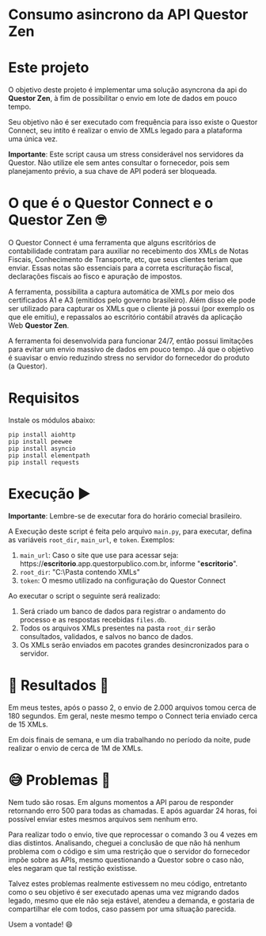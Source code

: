 Consumo asincrono da API Questor Zen
==========

# Este projeto

O objetivo deste projeto é implementar uma solução asyncrona da api do **Questor Zen**, à fim de possibilitar o envio em lote de dados em pouco tempo.

Seu objetivo não é ser executado com frequência para isso existe o Questor Connect, seu intíto é realizar o envio de XMLs legado para a plataforma uma única vez.

**Importante**: Este script causa um stress considerável nos servidores da Questor. Não utilize ele sem antes consultar o fornecedor, pois sem planejamento prévio, a sua chave de API poderá ser bloqueada.


# O que é o Questor Connect e o Questor Zen 🤓

O Questor Connect é uma ferramenta que alguns escritórios de contabilidade contratam para auxiliar no recebimento dos XMLs de Notas Fiscais, Conhecimento de Transporte, etc, que seus clientes teriam que enviar. Essas notas são essenciais para a correta escrituração fiscal, declarações fiscais ao fisco e apuração de impostos.

A ferramenta, possibilita a captura automática de XMLs por meio dos certificados A1 e A3 (emitidos pelo governo brasileiro). Além disso ele pode ser utilizado para capturar os XMLs que o cliente já possui (por exemplo os que ele emitiu), e repassalos ao escritório contábil através da aplicação Web **Questor Zen**.   

A ferramenta foi desenvolvida para funcionar 24/7, então possui limitações para evitar um envio massivo de dados em pouco tempo. Já que o objetivo é suavisar o envio reduzindo stress no servidor do fornecedor do produto (a Questor).  


# Requisitos
Instale os módulos abaixo:
```
pip install aiohttp
pip install peewee
pip install asyncio
pip install elementpath
pip install requests
```

# Execução ▶️
**Importante**: Lembre-se de executar fora do horário comecial brasileiro.

A Execução deste script é feita pelo arquivo ```main.py```, para executar, defina as variáveis ```root_dir```, ```main_url```, e ```token```. Exemplos:
1. ```main_url```: Caso o site que use para acessar seja: https://**escritorio**.app.questorpublico.com.br, informe "**escritorio**".
2. ```root_dir```: "C:\Pasta contendo XMLs"
3. ```token```: O mesmo utilizado na configuração do Questor Connect

Ao executar o script o seguinte será realizado:

1. Será criado um banco de dados para registrar o andamento do processo e as respostas recebidas ```files.db```.
2. Todos os arquivos XMLs presentes na pasta ```root_dir``` serão consultados, validados, e salvos no banco de dados.
3. Os XMLs serão enviados em pacotes grandes desincronizados para o servidor.

# 🏃 Resultados 🏃

Em meus testes, após o passo 2, o envio de 2.000 arquivos tomou cerca de 180 segundos. Em geral, neste mesmo tempo o Connect teria enviado cerca de 15 XMLs.

Em dois finais de semana, e um dia trabalhando no período da noite, pude realizar o envio de cerca de 1M de XMLs.   

# 😅 Problemas 🤔

Nem tudo são rosas. Em alguns momentos a API parou de responder retornando erro 500 para todas as chamadas. E após aguardar 24 horas, foi possível enviar estes mesmos arquivos sem nenhum erro.

Para realizar todo o envio, tive que reprocessar o comando 3 ou 4 vezes em dias distintos. Analisando, cheguei a conclusão de que não há nenhum problema com o código e sim uma restrição que o servidor do fornecedor impõe sobre as APIs, mesmo questionando a Questor sobre o caso não, eles negaram que tal restição existisse.

Talvez estes problemas realmente estivessem no meu código, entretanto como o seu objetivo é ser executado apenas uma vez migrando dados legado, mesmo que ele não seja estável, atendeu a demanda, e gostaria de compartilhar ele com todos, caso passem por uma situação parecida.

Usem a vontade! 😄